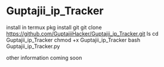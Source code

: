 # Guptajii_ip_Tracker
install in termux
pkg install git
git clone https://github.com/GuptajiiHacker/Guptajii_ip_Tracker.git
ls
cd Guptajii_ip_Tracker
chmod +x Guptajii_ip_Tracker
bash Guptajii_ip_Tracker.py

other information coming soon 
